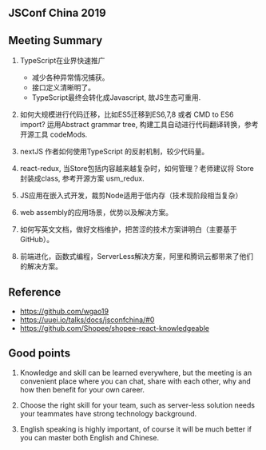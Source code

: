 
## JSConf China 2019

## Meeting Summary
1. TypeScript在业界快速推广
    + 减少各种异常情况捕获。 
    + 接口定义清晰明了。  
    + TypeScript最终会转化成Javascript, 故JS生态可重用.

2. 如何大规模进行代码迁移，比如ES5迁移到ES6,7,8 或者 CMD to ES6 import?  运用Abstract grammar tree, 构建工具自动进行代码翻译转换，参考开源工具 codeMods. 
  
3. nextJS 作者如何使用TypeScript 的反射机制，较少代码量。 

4. react-redux, 当Store包括内容越来越复杂时，如何管理？老师建议将 Store封装成class,  参考开源方案 usm_redux. 

5. JS应用在嵌入式开发，裁剪Node适用于低内存（技术现阶段相当复杂）  

6. web assembly的应用场景，优势以及解决方案。  

7. 如何写英文文档，做好文档维护，把苦涩的技术方案讲明白（主要基于GitHub）。 

8. 前端进化，函数式编程，ServerLess解决方案，阿里和腾讯云都带来了他们的解决方案。


## Reference 
+ https://github.com/wgao19
+ https://uuei.io/talks/docs/jsconfchina/#0
+ https://github.com/Shopee/shopee-react-knowledgeable 

## Good points 
1. Knowledge and skill can be learned everywhere, but the meeting is an convenient place where you can chat, share with each other, why and how then benefit for your own career. 

2. Choose the right skill for your team, such as server-less solution needs your teammates have strong technology background.

3. English speaking is highly important, of course it will be much better if you can master both English and Chinese. 
